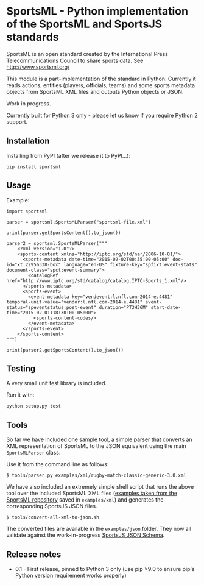 # SportsML - Python implementation of the SportsML and SportsJS standards

SportsML is an open standard created by the International Press
Telecommunications Council to share sports data. See http://www.sportsml.org/

This module is a part-implementation of the standard in Python. Currently it
reads actions, entities (players, officials, teams) and some sports
metadata objects from SportsML XML files and outputs Python objects or JSON.

Work in progress.

Currently built for Python 3 only - please let us know if you require Python 2
support.

## Installation

Installing from PyPI (after we release it to PyPI...):

    pip install sportsml

## Usage

Example:

    import sportsml

    parser = sportsml.SportsMLParser("sportsml-file.xml")

    print(parser.getSportsContent().to_json())

    parser2 = sportsml.SportsMLParser("""
        <?xml version="1.0"?>
        <sports-content xmlns="http://iptc.org/std/nar/2006-10-01/">
          <sports-metadata date-time="2015-02-02T00:35:00-05:00" doc-id="xt.22956338-box" language="en-US" fixture-key="spfixt:event-stats" document-class="spct:event-summary">
            <catalogRef href="http://www.iptc.org/std/catalog/catalog.IPTC-Sports_1.xml"/>
          </sports-metadata>
          <sports-event>
            <event-metadata key="vendevent:l.nfl.com-2014-e.4481" temporal-unit-value="vendor:l.nfl.com-2014-e.4481" event-status="speventstatus:post-event" duration="PT3H36M" start-date-time="2015-02-01T18:30:00-05:00">
              <sports-content-codes/>
            </event-metadata>
          </sports-event>
        </sports-content>
    """)

    print(parser2.getSportsContent().to_json())

## Testing

A very small unit test library is included.

Run it with:

    python setup.py test

## Tools

So far we have included one sample tool, a simple parser that converts an XML
representation of SportsML to the JSON equivalent using the main `SportsMLParser` class.

Use it from the command line as follows:

    $ tools/parser.py examples/xml/rugby-match-classic-generic-3.0.xml

We have also included an extremely simple shell script that runs the above tool over
the included SportsML XML files
([examples taken from the SportsML repository](https://github.com/iptc/sportsml-3/tree/develop/3.0/examples) saved in `examples/xml`)
and generates the corresponding SportsJS JSON files.

    $ tools/convert-all-xml-to-json.sh

The converted files are available in the `examples/json` folder. They now all validate
against the work-in-progress 
[SportsJS JSON Schema](https://github.com/iptc/sportsjs-dev/tree/develop/specification).

## Release notes

* 0.1 - First release, pinned to Python 3 only (use pip >9.0 to ensure pip's
Python version requirement works properly)
